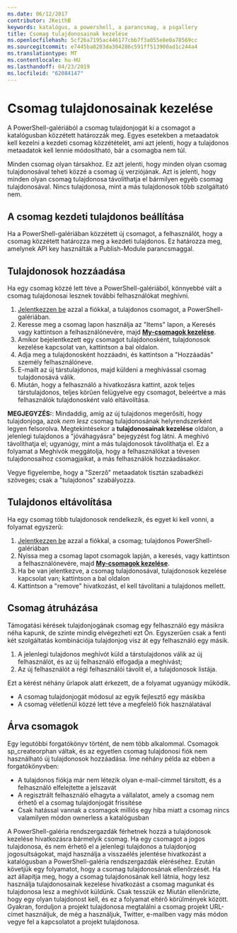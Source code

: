 ```yaml
---
ms.date: 06/12/2017
contributor: JKeithB
keywords: katalógus, a powershell, a parancsmag, a psgallery
title: Csomag tulajdonosainak kezelése
ms.openlocfilehash: 5cf26a7195ac446177cbb7f3a055e8e0a78569cc
ms.sourcegitcommit: e7445ba8203da304286c591ff513900ad1c244a4
ms.translationtype: MT
ms.contentlocale: hu-HU
ms.lasthandoff: 04/23/2019
ms.locfileid: "62084147"
---
```

# <a name="managing-package-owners"></a>Csomag tulajdonosainak kezelése

A PowerShell-galériából a csomag tulajdonjogát ki a csomagot a katalógusban közzétett határozzák meg.
Egyes esetekben a metaadatok kell kezelni a kezdeti csomag közzétételét, ami azt jelenti, hogy a tulajdonos metaadatok kell lennie módosítható, bár a csomagba nem túl.

Minden csomag olyan társakhoz.
Ez azt jelenti, hogy minden olyan csomag tulajdonosával teheti közzé a csomag új verziójának. Azt is jelenti, hogy minden olyan csomag tulajdonosa távolíthatja el bármilyen egyéb csomag tulajdonosával.
Nincs tulajdonosa, mint a más tulajdonosok több szolgáltató nem.

## <a name="setting-a-packages-initial-owner"></a>A csomag kezdeti tulajdonos beállítása

Ha a PowerShell-galériában közzétett új csomagot, a felhasználót, hogy a csomag közzétett határozza meg a kezdeti tulajdonos. Ez határozza meg, amelynek API key használták a Publish-Module parancsmaggal.

## <a name="adding-owners"></a>Tulajdonosok hozzáadása

Ha egy csomag közzé lett téve a PowerShell-galériából, könnyebbé vált a csomag tulajdonosai lesznek további felhasználókat meghívni.

1. [Jelentkezzen be](https://powershellgallery.com/users/account/LogOn) azzal a fiókkal, a tulajdonos csomagot, a PowerShell-galériában.
2. Keresse meg a csomag lapon használja az "Items" lapon, a Keresés vagy kattintson a felhasználónevére, majd [ **My-csomagok kezelése**](https://www.powershellgallery.com/account/Packages).
3. Amikor bejelentkezett egy csomagot tulajdonosként, tulajdonosok kezelése kapcsolat van, kattintson a bal oldalon.
4. Adja meg a tulajdonosként hozzáadni, és kattintson a "Hozzáadás" személy felhasználóneve.
5. E-mailt az új társtulajdonos, majd küldeni a meghívással csomag tulajdonosává válik.
6. Miután, hogy a felhasználó a hivatkozásra kattint, azok teljes társtulajdonos, teljes körűen felügyelve egy csomagot, beleértve a más felhasználók tulajdonosként való eltávolítása.

**MEGJEGYZÉS:**: Mindaddig, amíg az új tulajdonos megerősíti, hogy tulajdonjoga, azok *nem lesz* csomag tulajdonosának helyrendszerként legyen felsorolva.
Megtekintésekor a **tulajdonosainak kezelése** oldalon, a jelenlegi tulajdonos a "jóváhagyásra" bejegyzést fog látni.
A meghívó távolíthatja el; ugyanúgy, mint a más tulajdonosok távolíthatja el.
Ez a folyamat a Meghívók meggátolja, hogy a felhasználókat a tévesen tulajdonosaihoz csomagjaikat, a más felhasználók hozzáadásakor.

Vegye figyelembe, hogy a "Szerző" metaadatok tisztán szabadkézi szöveges; csak a "tulajdonos" szabályozza.


## <a name="removing-owners"></a>Tulajdonos eltávolítása

Ha egy csomag több tulajdonosok rendelkezik, és egyet ki kell vonni, a folyamat egyszerű:

1. [Jelentkezzen be](https://powershellgallery.com/users/account/LogOn) azzal a fiókkal, a csomag; tulajdonos PowerShell-galériában
2. Nyissa meg a csomag lapot csomagok lapján, a keresés, vagy kattintson a felhasználónevére, majd [ **My-csomagok kezelése**](https://www.powershellgallery.com/account/Packages).
3. Ha be van jelentkezve, a csomag tulajdonosával, tulajdonosok kezelése kapcsolat van; kattintson a bal oldalon
4. Kattintson a "remove" hivatkozást, el kell távolítani a tulajdonos mellett.



## <a name="transferring-package-ownership"></a>Csomag átruházása

Támogatási kérések tulajdonjogának csomag egy felhasználó egy másikra néha kapunk, de szinte mindig elvégezheti ezt Ön.
Egyszerűen csak a fenti két szolgáltatás kombinációja tulajdonjog visz át egy felhasználó egy másik.

1. A jelenlegi tulajdonos meghívót küld a társtulajdonos válik az új felhasználót, és az új felhasználó elfogadja a meghívást;
2. Az új felhasználót a régi felhasználói távolít el, a tulajdonosok listája.

Ezt a kérést néhány űrlapok alatt érkezett, de a folyamat ugyanúgy működik.

- A csomag tulajdonjogát módosul az egyik fejlesztő egy másikba
- A csomag véletlenül közzé lett téve a megfelelő fiók használatával


## <a name="orphaned-packages"></a>Árva csomagok

Egy legutóbbi forgatókönyv történt, de nem több alkalommal.
Csomagok sp_createorphan váltak, és az egyetlen csomag tulajdonosi fiók nem használható új tulajdonosok hozzáadása.
Íme néhány példa az ebben a forgatókönyvben:

- A tulajdonos fiókja már nem létezik olyan e-mail-címmel társított, és a felhasználó elfelejtette a jelszavát
- A regisztrált felhasználó elhagyta a vállalatot, amely a csomag nem érhető el a csomag tulajdonjogát frissítése
- Csak hatással vannak a csomagok milliós egy hiba miatt a csomag nincs valamilyen módon ownerless a katalógusban

A PowerShell-galéria rendszergazdák férhetnek hozzá a tulajdonosok kezelése hivatkozásra bármelyik csomag.
Ha egy csomagot a jogos tulajdonosa, és nem érhető el a jelenlegi tulajdonos a tulajdonjog jogosultságokat, majd használja a visszaélés jelentése hivatkozást a katalógusban a PowerShell-galéria rendszergazdák eléréséhez.
Ezután követjük egy folyamatot, hogy a csomag tulajdonosának ellenőrzését.
Ha azt állapítja meg, hogy a csomag tulajdonosának kell látnia, hogy lesz használja tulajdonosainak kezelése hivatkozást a csomag magunkat és tulajdonosa lesz a meghívót küldünk.
Csak tesszük ez Miután ellenőrizte, hogy egy olyan tulajdonost kell, és ez a folyamat eltérő körülmények között.
Gyakran, forduljon a projekt tulajdonosa megtalálni a csomag projekt URL-címet használjuk, de még a használjuk, Twitter, e-mailben vagy más módon vegye fel a kapcsolatot a projekt tulajdonosa.
